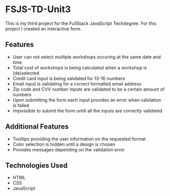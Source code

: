 # FSJS-TD-Unit3

This is my third project for the FullStack JavaScript Techdegree. For this project I created an interactive form.

## Features

- User can not select multiple workshops occuring at the same date and time
- Total cost of workshops is being calculated when a workshop is (de)selected
- Credit card input is being validated for 13-16 numbers
- Email input is validating for a correct formatted email address
- Zip code and CVV number inputs are validated to be a certain amount of numbers
- Upon submitting the form each input provides an error when validation is failed
- impossible to submit the form untill all the inputs are correctly validated

## Additional Features

- Tooltips providing the user information on the requested format
- Color selection is hidden until a design is chosen
- Provides messages depending on the validation error

## Technologies Used

- HTML
- CSS
- JavaScript
